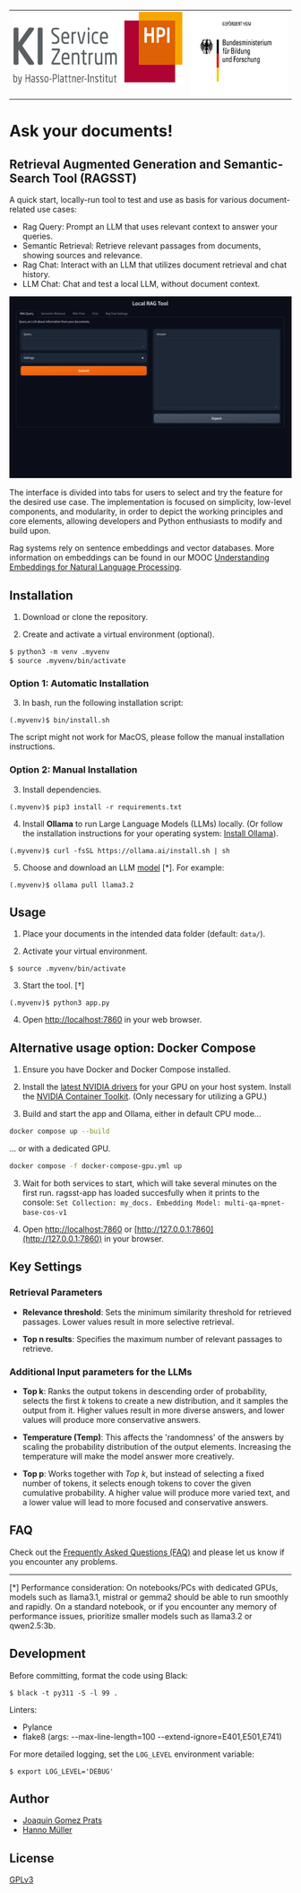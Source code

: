 <table width="100%">
  <tr>
    <td align="left" valign="top">
      <img src="./images/logo_kisz.png" height="130" alt="Logo of the AI Service Center Berlin-Brandenburg.">
    </td>
    <td align="right" valign="top">
      <img src="./images/logo_bmbf.jpeg" height="150" alt="Logo of the German Federal Ministry of Education and Research: Gefördert vom Bundesministerium für Bildung und Forschung.">
    </td>
  </tr>
</table>

#

# Ask your documents!

## Retrieval Augmented Generation and Semantic-Search Tool (RAGSST)

A quick start, locally-run tool to test and use as basis for various document-related use cases:

- Rag Query: Prompt an LLM that uses relevant context to answer your queries.
- Semantic Retrieval: Retrieve relevant passages from documents, showing sources and relevance.
- Rag Chat: Interact with an LLM that utilizes document retrieval and chat history.
- LLM Chat: Chat and test a local LLM, without document context.

![RAGSST](images/local-ragtool-demo.gif)

The interface is divided into tabs for users to select and try the feature for the desired use case. The implementation is focused on simplicity, low-level components, and modularity, in order to depict the working principles and core elements, allowing developers and Python enthusiasts to modify and build upon.

Rag systems rely on sentence embeddings and vector databases. More information on embeddings can be found in our MOOC [Understanding Embeddings for Natural Language Processing](https://open.hpi.de/courses/embeddingsfornlp-kisz2023).

## Installation

1. Download or clone the repository.

2. Create and activate a virtual environment (optional).

```shell
$ python3 -m venv .myvenv
$ source .myvenv/bin/activate
```

### Option 1: Automatic Installation

3. In bash, run the following installation script:

```shell
(.myvenv)$ bin/install.sh
```

The script might not work for MacOS, please follow the manual installation instructions.

### Option 2: Manual Installation

3. Install dependencies.

```shell
(.myvenv)$ pip3 install -r requirements.txt
```

4. Install **Ollama** to run Large Language Models (LLMs) locally. (Or follow the installation instructions for your operating system: [Install Ollama](https://ollama.com/download)).

```shell
(.myvenv)$ curl -fsSL https://ollama.ai/install.sh | sh
```

5. Choose and download an LLM [model](https://ollama.com/library) [\*]. For example:

```shell
(.myvenv)$ ollama pull llama3.2
```

## Usage

1. Place your documents in the intended data folder (default: `data/`).

2. Activate your virtual environment.

```shell
$ source .myvenv/bin/activate
```

3. Start the tool. [†]

```shell
(.myvenv)$ python3 app.py
```

4. Open [http://localhost:7860](http://localhost:7860) in your web browser.

## Alternative usage option: Docker Compose

1. Ensure you have Docker and Docker Compose installed.

2. Install the [latest NVIDIA drivers](https://www.nvidia.com/en-us/drivers/) for your GPU on your host system. Install the [NVIDIA Container Toolkit](https://docs.nvidia.com/datacenter/cloud-native/container-toolkit/latest/install-guide.html). (Only necessary for utilizing a GPU.)


2. Build and start the app and Ollama, either in default CPU mode...

```sh
docker compose up --build
```

... or with a dedicated GPU.

```sh
docker compose -f docker-compose-gpu.yml up
```

3. Wait for both services to start, which will take several minutes on the first run. ragsst-app has loaded succesfully when it prints to the console: `Set Collection: my_docs. Embedding Model: multi-qa-mpnet-base-cos-v1`

4. Open [http://localhost:7860](http://localhost:7860) or [http://127.0.0.1:7860](http://127.0.0.1:7860) in your browser.


## Key Settings

### Retrieval Parameters

- **Relevance threshold**: Sets the minimum similarity threshold for retrieved passages. Lower values result in more selective retrieval.

- **Top n results**: Specifies the maximum number of relevant passages to retrieve.

### Additional Input parameters for the LLMs

- **Top k**: Ranks the output tokens in descending order of probability, selects the first *k* tokens to create a new distribution, and it samples the output from it. Higher values result in more diverse answers, and lower values will produce more conservative answers.

- **Temperature (Temp)**: This affects the 'randomness' of the answers  by scaling the probability distribution of the output elements. Increasing the temperature will make the model answer more creatively.

- **Top p**: Works together with *Top k*, but instead of selecting a fixed number of tokens, it selects enough tokens to cover the given cumulative probability. A higher value will produce more varied text, and a lower value will lead to more focused and conservative answers.

## FAQ

Check out the [Frequently Asked Questions (FAQ)](./FAQ.md) and please let us know if you encounter any problems.

---

[\*] Performance consideration: On notebooks/PCs with dedicated GPUs, models such as llama3.1, mistral or gemma2 should be able to run smoothly and rapidly. On a standard notebook, or if you encounter any memory of performance issues, prioritize smaller models such as llama3.2 or qwen2.5:3b.

## Development

Before committing, format the code using Black:

```shell
$ black -t py311 -S -l 99 .
```

Linters:

- Pylance
- flake8 (args: --max-line-length=100 --extend-ignore=E401,E501,E741)


For more detailed logging, set the `LOG_LEVEL` environment variable:

```shell
$ export LOG_LEVEL='DEBUG'
```

## Author
- [Joaquin Gomez Prats](https://github.com/slovanos)
- [Hanno Müller](https://github.com/hanno-mueller-HPI)


## License

[GPLv3](./LICENSE)
